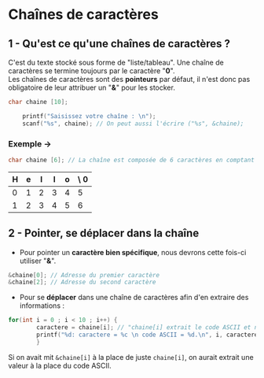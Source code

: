 # Chaînes de caractères

## 1 - **Qu'est ce qu'une chaînes de caractères ?**

C'est du texte stocké sous forme de "liste/tableau". Une chaîne de caractères se termine toujours par le caractère "**0**".  
Les chaînes de caractères sont des **pointeurs** par défaut, il n'est donc pas obligatoire de leur attribuer un "**&**" pour les stocker.
```c
char chaine [10];

    printf("Saisissez votre chaîne : \n");
    scanf("%s", chaine); // On peut aussi l'écrire ("%s", &chaine);
```



### Exemple →
```c
char chaine [6]; // La chaîne est composée de 6 caractères en comptant le "0" à la fin
```
| H | e | l | l | o | \ 0 |
|--|--|--|--|--|--|
| 0 | 1 | 2 | 3 | 4 | 5 |
| 1 | 2 | 3 | 4 | 5 | 6 |

## 2 - Pointer, se déplacer dans la chaîne

- Pour pointer un **caractère bien spécifique**, nous devrons cette fois-ci utiliser "**&**".
```c
&chaine[0]; // Adresse du premier caractère
&chaine[2]; // Adresse du second caractère
```
- Pour se **déplacer** dans une chaîne de caractères afin d'en extraire des informations :
```c
for(int i = 0 ; i < 10 ; i++) {
        caractere = chaine[i]; // "chaine[i] extrait le code ASCII et non une valeur car par de "&""
        printf("%d: caractere = %c \n code ASCII = %d.\n", i, caractere, caractere);
        }
```

Si on avait mit ```&chaine[i]``` à la place de juste ```chaine[i]```, on aurait extrait une valeur à la place du code ASCII.

